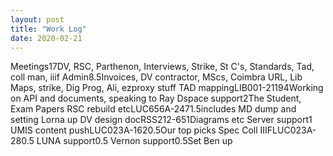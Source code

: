 ```yaml
---
layout: post
title: "Work Log"
date: 2020-02-21
---
```

<tr><td>Meetings</td><td></td><td>17</td><td>DV, RSC, Parthenon, Interviews, Strike, St C's, Standards, Tad, coll man, iiif</td></tr>
<tr><td>Admin</td><td></td><td>8.5</td><td>Invoices, DV contractor, MScs, Coimbra URL, Lib Maps, strike, Dig Prog, Ali, ezproxy stuff</td></tr>
<tr><td>TAD mapping</td><td>LIB001-2119</td><td>4</td><td>Working on API and documents, speaking to Ray</td></tr>
<tr><td>Dspace support</td><td></td><td>2</td><td>The Student, Exam Papers</td></tr>
<tr><td>RSC rebuild etc</td><td>LUC656A-247</td><td>1.5</td><td>includes MD dump and setting Lorna up</td></tr>
<tr><td>DV design doc</td><td>RSS212-65</td><td>1</td><td>Diagrams etc</td></tr>
<tr><td>Server support</td><td></td><td>1</td><td></td></tr>
<tr><td>UMIS content push</td><td>LUC023A-162</td><td>0.5</td><td>Our top picks</td></tr>
<tr><td>Spec Coll IIIF</td><td>LUC023A-28</td><td>0.5</td><td></td></tr>
<tr><td>LUNA support</td><td></td><td>0.5</td><td></td></tr>
<tr><td>Vernon support</td><td></td><td>0.5</td><td>Set Ben up</td></tr>
